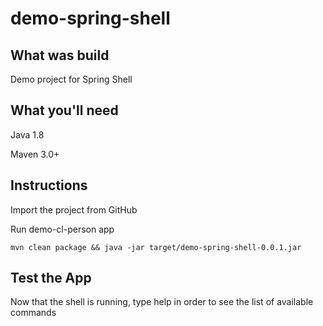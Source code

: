 # demo-spring-shell
## What was build
Demo project for Spring Shell
## What you'll need
Java 1.8

Maven 3.0+

## Instructions
Import the project from GitHub

Run demo-cl-person app
```
mvn clean package && java -jar target/demo-spring-shell-0.0.1.jar
```

## Test the App
Now that the shell is running, type help in order to see the list of available commands

